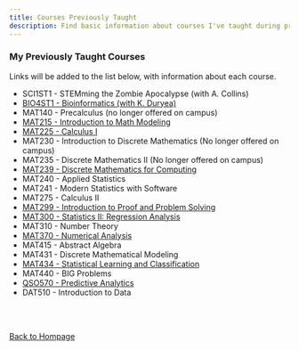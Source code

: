 ```yaml
---
title: Courses Previously Taught
description: Find basic information about courses I've taught during previous semesters, including course syllabi and notes.
---
```


### My Previously Taught Courses

Links will be added to the list below, with information about each course.  
+ SCI1ST1 - STEMming the Zombie Apocalypse (with A. Collins)
+ [BIO4ST1 - Bioinformatics (with K. Duryea)](BioStatAndInformatics.md)
+ MAT140 - Precalculus (no longer offered on campus)
+ [MAT215 - Introduction to Math Modeling](IntroModeling.md)
+ [MAT225 - Calculus I](CalculusI.md)
+ MAT230 - Introduction to Discrete Mathematics (No longer offered on campus)
+ MAT235 - Discrete Mathematics II (No longer offered on campus)
+ [MAT239 - Discrete Mathematics for Computing](DiscreteForComputing.md)
+ MAT240 - Applied Statistics
+ MAT241 - Modern Statistics with Software
+ MAT275 - Calculus II
+ [MAT299 - Introduction to Proof and Problem Solving](ProofsCourse.md)
+ [MAT300 - Statistics II: Regression Analysis](RegressionCourse.md)
+ MAT310 - Number Theory
+ [MAT370 - Numerical Analysis](NumericalAnalysis.md)
+ MAT415 - Abstract Algebra
+ MAT431 - Discrete Mathematical Modeling
+ [MAT434 - Statistical Learning and Classification](ClassificationCourse.md)
+ MAT440 - BIG Problems
+ [QSO570 - Predictive Analytics](PredictiveAnalytics.md)
+ DAT510 - Introduction to Data

<br/><br/>

[Back to Hompage](https://agmath.github.io/)

